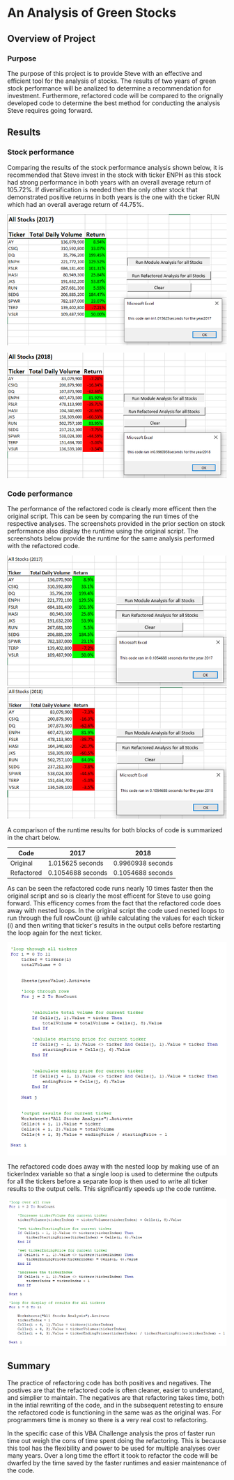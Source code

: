 # An Analysis of Green Stocks

## Overview of Project

### Purpose

The purpose of this project is to provide Steve with an effective and efficient tool for the analysis of stocks. The results of two years of green stock performance will be analized to determine a recommendation for investment. Furthermore, refactored code will be compared to the orignally developed code to determine the best method for conducting the analysis Steve requires going forward.

## Results

### Stock performance

Comparing the results of the stock performance analysis shown below, it is recommended that Steve invest in the stock with ticker ENPH as this stock had strong performance in both years with an overall average return of 105.72%. If diversification is needed then the only other stock that demonstrated positive returns in both years is the one with the ticker RUN which had an overall average return of 44.75%.

![Original script 2017 analysis](./Original_script_2017_analysis.PNG)

![Original script 2018 analysis](./Original_script_2018_analysis.PNG)

### Code performance

The performance of the refactored code is clearly more efficent then the original script. This can be seen by comparing the run times of the respective analyses. The screenshots provided in the prior section on stock performance also display the runtime using the original script. The screenshots below provide the runtime for the same analysis performed with the refactored code. 

![Refactored 2017 analysis](./VBA_Challenge_2017.PNG)
![Refactored 2018 analysis](./VBA_Challenge_2018.PNG)

A comparison of the runtime results for both blocks of code is summarized in the chart below.

|Code| 2017 | 2018 |
|---|---|---|
|Original|1.015625 seconds|0.9960938 seconds|
|Refactored|0.1054688 seconds|0.1054688 seconds|

As can be seen the refactored code runs nearly 10 times faster then the original script and so is clearly the most efficent for Steve to use going forward. This efficency comes from the fact that the refactored code does away with nested loops. In the original script the code used nested loops to run through the full rowCount (j) while calculating the values for each ticker (i) and then writing that ticker's results in the output cells before restarting the loop again for the next ticker.

![Original script code snip](./Original_script_code_snip.PNG)

The refactored code does away with the nested loop by making use of an tickerIndex variable so that a single loop is used to determine the outputs for all the tickers before  a separate loop is then used to write all ticker results to the output cells. This significantly speeds up the code runtime.

![Refactored_code_snip](./Refactored_code_snip.PNG)


## Summary

The practice of refactoring code has both positives and negatives. The postives are that the refactored code is often cleaner, easier to understand, and simplier to maintain. The negatives are that refactoring takes time, both in the intial rewriting of the code, and in the subsequent retesting to ensure the refactored code is functioning in the same was as the original was. For programmers time is money so there is a very real cost to refactoring. 

In the specific case of this VBA Challenge analysis the pros of faster run time out weigh the cons of time spent doing the refactoring. This is because this tool has the flexibility and power to be used for multiple analyses over many years. Over a long time the effort it took to refactor the code will be dwarfed by the time saved by the faster runtimes and easier maintenance of the code. 
